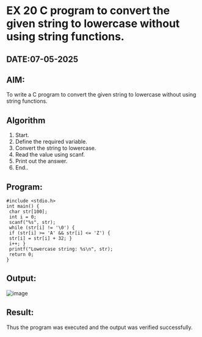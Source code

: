 # EX 20 C program to convert the given string to lowercase without using string functions.
## DATE:07-05-2025
## AIM:
To write a C program to convert the given string to lowercase without using string functions.

## Algorithm
1. Start.
2. Define the required variable.
3. Convert the string to lowercase.
4. Read the value using scanf.
5. Print out the answer.
6. End..

## Program:
```
#include <stdio.h>
int main() {
 char str[100];
 int i = 0;
 scanf("%s", str); 
 while (str[i] != '\0') {
 if (str[i] >= 'A' && str[i] <= 'Z') {
 str[i] = str[i] + 32; }
 i++; }
 printf("Lowercase string: %s\n", str);
 return 0;
}
```

## Output:
![image](https://github.com/user-attachments/assets/5c5a73d9-bb11-459c-ad03-ae465f896331)



## Result:
Thus the program was executed and the output was verified successfully.
